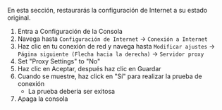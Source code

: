 En esta sección, restaurarás la configuración de Internet a su estado original.

1. Entra a Configuración de la Consola
2. Navega hasta `Configuración de Internet` -> `Conexión a Internet`
3. Haz clic en tu conexión de red y navega hasta `Modificar ajustes` -> `Página siguiente (Flecha hacia la derecha)` -> `Servidor proxy`
4. Set "Proxy Settings" to "No"
5. Haz clic en Aceptar, después haz clic en Guardar
6. Cuando se muestre, haz click en "Sí" para realizar la prueba de conexión
    - La prueba debería ser exitosa
7. Apaga la consola